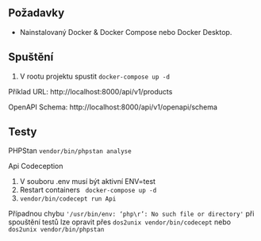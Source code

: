 ## Požadavky

- Nainstalovaný Docker & Docker Compose nebo Docker Desktop.

## Spuštění

1. V rootu projektu spustit ``` docker-compose up -d ```

Příklad URL: http://localhost:8000/api/v1/products

OpenAPI Schema: http://localhost:8000/api/v1/openapi/schema

## Testy
PHPStan ``` vendor/bin/phpstan analyse ```

Api Codeception
1. V souboru .env musí být aktivní ENV=test
2. Restart containers ``` docker-compose up -d```
3. ``` vendor/bin/codecept run Api ```

Případnou chybu ``` '/usr/bin/env: ‘php\r’: No such file or directory' ``` při spouštění testů lze opravit přes ``` dos2unix vendor/bin/codecept ``` nebo ``` dos2unix vendor/bin/phpstan ```
